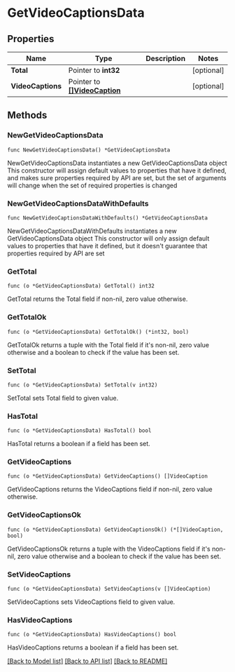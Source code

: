 # GetVideoCaptionsData

## Properties

Name | Type | Description | Notes
------------ | ------------- | ------------- | -------------
**Total** | Pointer to **int32** |  | [optional] 
**VideoCaptions** | Pointer to [**[]VideoCaption**](VideoCaption.md) |  | [optional] 

## Methods

### NewGetVideoCaptionsData

`func NewGetVideoCaptionsData() *GetVideoCaptionsData`

NewGetVideoCaptionsData instantiates a new GetVideoCaptionsData object
This constructor will assign default values to properties that have it defined,
and makes sure properties required by API are set, but the set of arguments
will change when the set of required properties is changed

### NewGetVideoCaptionsDataWithDefaults

`func NewGetVideoCaptionsDataWithDefaults() *GetVideoCaptionsData`

NewGetVideoCaptionsDataWithDefaults instantiates a new GetVideoCaptionsData object
This constructor will only assign default values to properties that have it defined,
but it doesn't guarantee that properties required by API are set

### GetTotal

`func (o *GetVideoCaptionsData) GetTotal() int32`

GetTotal returns the Total field if non-nil, zero value otherwise.

### GetTotalOk

`func (o *GetVideoCaptionsData) GetTotalOk() (*int32, bool)`

GetTotalOk returns a tuple with the Total field if it's non-nil, zero value otherwise
and a boolean to check if the value has been set.

### SetTotal

`func (o *GetVideoCaptionsData) SetTotal(v int32)`

SetTotal sets Total field to given value.

### HasTotal

`func (o *GetVideoCaptionsData) HasTotal() bool`

HasTotal returns a boolean if a field has been set.

### GetVideoCaptions

`func (o *GetVideoCaptionsData) GetVideoCaptions() []VideoCaption`

GetVideoCaptions returns the VideoCaptions field if non-nil, zero value otherwise.

### GetVideoCaptionsOk

`func (o *GetVideoCaptionsData) GetVideoCaptionsOk() (*[]VideoCaption, bool)`

GetVideoCaptionsOk returns a tuple with the VideoCaptions field if it's non-nil, zero value otherwise
and a boolean to check if the value has been set.

### SetVideoCaptions

`func (o *GetVideoCaptionsData) SetVideoCaptions(v []VideoCaption)`

SetVideoCaptions sets VideoCaptions field to given value.

### HasVideoCaptions

`func (o *GetVideoCaptionsData) HasVideoCaptions() bool`

HasVideoCaptions returns a boolean if a field has been set.


[[Back to Model list]](../README.md#documentation-for-models) [[Back to API list]](../README.md#documentation-for-api-endpoints) [[Back to README]](../README.md)



